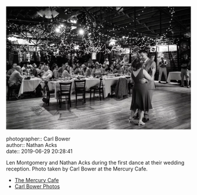 ![Len Montgomery and Nathan Acks during their “first dance”](assets/2019-06-29-set-4-the-dance-01.webp)

photographer:: Carl Bower  
author:: Nathan Acks  
date:: 2019-06-29 20:28:41

Len Montgomery and Nathan Acks during the first dance at their wedding reception. Photo taken by Carl Bower at the Mercury Cafe.

* [The Mercury Cafe](http://mercurycafe.com)
* [Carl Bower Photos](https://carlbowerphotos.com)
